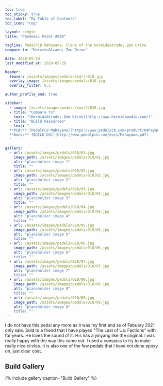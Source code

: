 ```yaml
---
toc: true
toc_sticky: true
toc_label: "My Table of Contents"
toc_icon: "cog"

layout: single
title: "Pandemic Pedal #010"

tagline: PedalPCB Mahayana, Clone of the Hermida&trade; Zen Drive
compare-to: "Hermida&trade; Zen Drive"

date: 2020-05-29
last_modified_at: 2020-05-29

header:
  teaser: /assets/images/pedals/small/010.jpg
  overlay_image: /assets/images/pedals/010.jpg
  overlay_filter: 0.5

author_profile_end: true

sidebar:
  - image: /assets/images/pedals/small/010.jpg
  - title: "Compare to"
    text: "[Hermida&trade; Zen Drive](http://www.hermidaaudio.com/)"
  - title: "Build Resources"
    text: "
  **PCB:** [PedalPCB Mahayana](https://www.pedalpcb.com/product/mahayana/)<br>
  **Docs:** [BUILD DOC](http://www.pedalpcb.com/docs/Mahayana.pdf)
  "

gallery:
  - url: /assets/images/pedals/010/01.jpg
    image_path: /assets/images/pedals/010/01.jpg
    alt: "placeholder image 1"
    title: ""
  - url: /assets/images/pedals/010/02.jpg
    image_path: /assets/images/pedals/010/02.jpg
    alt: "placeholder image 2"
    title: ""
  - url: /assets/images/pedals/010/03.jpg
    image_path: /assets/images/pedals/010/03.jpg
    alt: "placeholder image 3"
    title: ""
  - url: /assets/images/pedals/010/04.jpg
    image_path: /assets/images/pedals/010/04.jpg
    alt: "placeholder image 4"
    title: ""
  - url: /assets/images/pedals/010/05.jpg
    image_path: /assets/images/pedals/010/05.jpg
    alt: "placeholder image 5"
    title: ""
  - url: /assets/images/pedals/010/06.jpg
    image_path: /assets/images/pedals/010/06.jpg
    alt: "placeholder image 6"
    title: ""
  - url: /assets/images/pedals/010/07.jpg
    image_path: /assets/images/pedals/010/07.jpg
    alt: "placeholder image 7"
    title: ""
  - url: /assets/images/pedals/010/08.jpg
    image_path: /assets/images/pedals/010/08.jpg
    alt: "placeholder image 8"
    title: ""
  - url: /assets/images/pedals/010/09.jpg
    image_path: /assets/images/pedals/010/09.jpg
    alt: "placeholder image 9"
    title: ""
---
```


I do not have this pedal any more as it was my first and as of Febuary 2021 only sale. Sold to a friend that I have played "The Last of Us: Factions" with for years. He loves the sound of it. His has a yinyang like the original. I was really happy with the way this came out. I used a compass to try to make really nice circles. It is also one of the few pedals that I have not done epoxy on, just clear coat.

## Build Gallery ## 

{% include gallery caption="Build Gallery" %}